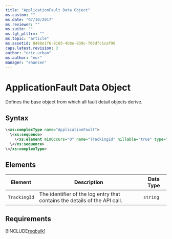 ```yaml
---
title: "ApplicationFault Data Object"
ms.custom: ""
ms.date: "07/10/2017"
ms.reviewer: ""
ms.suite: ""
ms.tgt_pltfrm: ""
ms.topic: "article"
ms.assetid: 8488e1f6-8103-4b8e-839c-705dfc1caf90
caps.latest.revision: 3
author: "eric-urban"
ms.author: "eur"
manager: "ehansen"
---
```

# ApplicationFault Data Object
Defines the base object from which all fault detail objects derive.

## Syntax

```xml
\<xs:complexType name="ApplicationFault">
  \<xs:sequence>
    \<xs:element minOccurs="0" name="TrackingId" nillable="true" type="xs:string" />
  \</xs:sequence>
\</xs:complexType>
```

## <a name="Elements"></a>Elements

|Element|Description|Data Type|
|-----------|---------------|-------------|
|`TrackingId`|The identifier of the log entry that contains the details of the API call.|`string`|

## Requirements
[!INCLUDE[reqbulk](../bulk-api/includes/reqbulk.md)]